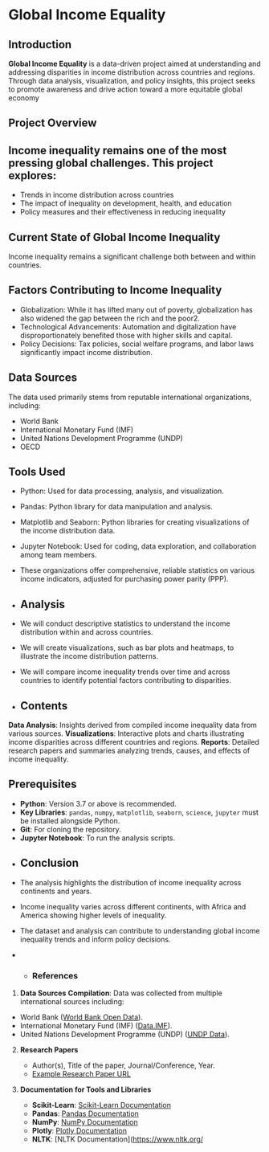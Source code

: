 # Global Income Equality

## Introduction
**Global Income Equality** is a data-driven project aimed at understanding and addressing disparities in income distribution across countries and regions. 
 Through data analysis, visualization, and policy insights, this project seeks to promote awareness and drive action toward a more equitable global economy

## Project Overview

## Income inequality remains one of the most pressing global challenges. This project explores:
* Trends in income distribution across countries
* The impact of inequality on development, health, and education
* Policy measures and their effectiveness in reducing inequality

## Current State of Global Income Inequality
Income inequality remains a significant challenge both between and within countries.

## Factors Contributing to Income Inequality
* Globalization: While it has lifted many out of poverty, globalization has also widened the gap between the rich and the poor2.
* Technological Advancements: Automation and digitalization have disproportionately benefited those with higher skills and capital.
* Policy Decisions: Tax policies, social welfare programs, and labor laws significantly impact income distribution.

## Data Sources
The data used primarily stems from reputable international organizations, including:

* World Bank
* International Monetary Fund (IMF)
* United Nations Development Programme (UNDP)
* OECD  

 ## Tools Used
* Python: Used for data processing, analysis, and visualization.
* Pandas: Python library for data manipulation and analysis.
* Matplotlib and Seaborn: Python libraries for creating visualizations of the income distribution data.
* Jupyter Notebook: Used for coding, data exploration, and collaboration among team members.
* These organizations offer comprehensive, reliable statistics on various income indicators, adjusted for purchasing power parity (PPP).

* ## Analysis
* We will conduct descriptive statistics to understand the income distribution within and across countries.
* We will create visualizations, such as bar plots and heatmaps, to illustrate the income distribution patterns.
* We will compare income inequality trends over time and across countries to identify potential factors contributing to disparities.

* ## Contents
**Data Analysis**: Insights derived from compiled income inequality data from various sources.
**Visualizations**: Interactive plots and charts illustrating income disparities across different countries and regions.
**Reports**: Detailed research papers and summaries analyzing trends, causes, and effects of income inequality.

## Prerequisites
- **Python**: Version 3.7 or above is recommended.
- **Key Libraries**: `pandas`, `numpy`, `matplotlib`, `seaborn`, `science`, `jupyter` must be installed alongside Python.
- **Git**: For cloning the repository.
- **Jupyter Notebook**: To run the analysis scripts.


* ## Conclusion
* The analysis highlights the distribution of income inequality across continents and years.
* Income inequality varies across different continents, with Africa and America showing higher levels of inequality.
* The dataset and analysis can contribute to understanding global income inequality trends and inform policy decisions.

* * ### References

1. **Data Sources**
   **Compilation**: Data was collected from multiple international sources including:
  - World Bank ([World Bank Open Data](https://data.worldbank.org/)).
  - International Monetary Fund (IMF) ([Data.IMF](https://data.imf.org/?service=data)).
  - United Nations Development Programme (UNDP) ([UNDP Data](http://TypeDescriptor.edata.undp.org/DropDownSelectCountry.aspx)).

2. **Research Papers**
   - Author(s), Title of the paper, Journal/Conference, Year.
   - [Example Research Paper URL](https://example.com/paper)

3. **Documentation for Tools and Libraries**
   - **Scikit-Learn**: [Scikit-Learn Documentation](https://scikit-learn.org/stable/documentation.html)
   - **Pandas**: [Pandas Documentation](https://pandas.pydata.org/pandas-docs/stable/)
   - **NumPy**: [NumPy Documentation](https://numpy.org/doc/stable/)
   - **Plotly**: [Plotly Documentation](https://plotly.com/python/)
   - **NLTK**: [NLTK Documentation](https://www.nltk.org/





